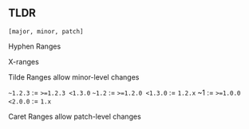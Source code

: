 ## TLDR

`[major, minor, patch]`


Hyphen Ranges

X-ranges

Tilde Ranges
   allow minor-level changes
   
`~1.2.3` := `>=1.2.3 <1.3.0`
`~1.2` := `>=1.2.0 <1.3.0` := `1.2.x`
~1 := `>=1.0.0 <2.0.0` := `1.x`

Caret Ranges
  allow patch-level changes